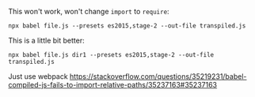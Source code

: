 
This won't work, won't change `import` to `require`:

`npx babel file.js --presets es2015,stage-2 --out-file transpiled.js`

This is a little bit better:

`npx babel file.js dir1 --presets es2015,stage-2 --out-file transpiled.js`

Just use webpack https://stackoverflow.com/questions/35219231/babel-compiled-js-fails-to-import-relative-paths/35237163#35237163
